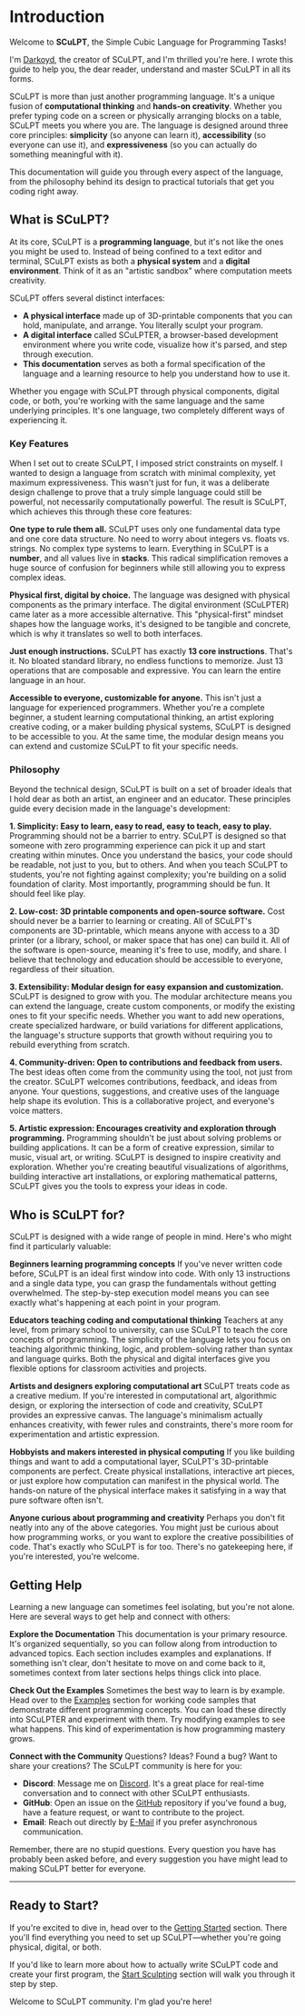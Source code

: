 # Introduction

Welcome to **SCuLPT**, the Simple Cubic Language for Programming Tasks!

I'm [Darkoyd](https://github.com/Darkoyd), the creator of SCuLPT, and I'm thrilled you're here. I wrote this guide to help you, the dear reader, understand and master SCuLPT in all its forms.

SCuLPT is more than just another programming language. It's a unique fusion of **computational thinking** and **hands-on creativity**. Whether you prefer typing code on a screen or physically arranging blocks on a table, SCuLPT meets you where you are. The language is designed around three core principles: **simplicity** (so anyone can learn it), **accessibility** (so everyone can use it), and **expressiveness** (so you can actually do something meaningful with it).

This documentation will guide you through every aspect of the language, from the philosophy behind its design to practical tutorials that get you coding right away.

## What is SCuLPT?

At its core, SCuLPT is a **programming language**, but it's not like the ones you might be used to. Instead of being confined to a text editor and terminal, SCuLPT exists as both a **physical system** and a **digital environment**. Think of it as an "artistic sandbox" where computation meets creativity.

SCuLPT offers several distinct interfaces:

- **A physical interface** made up of 3D-printable components that you can hold, manipulate, and arrange. You literally sculpt your program.
- **A digital interface** called SCuLPTER, a browser-based development environment where you write code, visualize how it's parsed, and step through execution.
- **This documentation** serves as both a formal specification of the language and a learning resource to help you understand how to use it.

Whether you engage with SCuLPT through physical components, digital code, or both, you're working with the same language and the same underlying principles. It's one language, two completely different ways of experiencing it.

### Key Features

When I set out to create SCuLPT, I imposed strict constraints on myself. I wanted to design a language from scratch with minimal complexity, yet maximum expressiveness. This wasn't just for fun, it was a deliberate design challenge to prove that a truly simple language could still be powerful, not necessarily computationally powerful. The result is SCuLPT, which achieves this through these core features:

**One type to rule them all.** SCuLPT uses only one fundamental data type and one core data structure. No need to worry about integers vs. floats vs. strings. No complex type systems to learn. Everything in SCuLPT is a **number**, and all values live in **stacks**. This radical simplification removes a huge source of confusion for beginners while still allowing you to express complex ideas.

**Physical first, digital by choice.** The language was designed with physical components as the primary interface. The digital environment (SCuLPTER) came later as a more accessible alternative. This "physical-first" mindset shapes how the language works, it's designed to be tangible and concrete, which is why it translates so well to both interfaces.

**Just enough instructions.** SCuLPT has exactly **13 core instructions**. That's it. No bloated standard library, no endless functions to memorize. Just 13 operations that are composable and expressive. You can learn the entire language in an hour.

**Accessible to everyone, customizable for anyone.** This isn't just a language for experienced programmers. Whether you're a complete beginner, a student learning computational thinking, an artist exploring creative coding, or a maker building physical systems, SCuLPT is designed to be accessible to you. At the same time, the modular design means you can extend and customize SCuLPT to fit your specific needs.

### Philosophy

Beyond the technical design, SCuLPT is built on a set of broader ideals that I hold dear as both an artist, an engineer and an educator. These principles guide every decision made in the language's development:

**1. Simplicity: Easy to learn, easy to read, easy to teach, easy to play.**
Programming should not be a barrier to entry. SCuLPT is designed so that someone with zero programming experience can pick it up and start creating within minutes. Once you understand the basics, your code should be readable, not just to you, but to others. And when you teach SCuLPT to students, you're not fighting against complexity; you're building on a solid foundation of clarity. Most importantly, programming should be fun. It should feel like play.

**2. Low-cost: 3D printable components and open-source software.**
Cost should never be a barrier to learning or creating. All of SCuLPT's components are 3D-printable, which means anyone with access to a 3D printer (or a library, school, or maker space that has one) can build it. All of the software is open-source, meaning it's free to use, modify, and share. I believe that technology and education should be accessible to everyone, regardless of their situation.

**3. Extensibility: Modular design for easy expansion and customization.**
SCuLPT is designed to grow with you. The modular architecture means you can extend the language, create custom components, or modify the existing ones to fit your specific needs. Whether you want to add new operations, create specialized hardware, or build variations for different applications, the language's structure supports that growth without requiring you to rebuild everything from scratch.

**4. Community-driven: Open to contributions and feedback from users.**
The best ideas often come from the community using the tool, not just from the creator. SCuLPT welcomes contributions, feedback, and ideas from anyone. Your questions, suggestions, and creative uses of the language help shape its evolution. This is a collaborative project, and everyone's voice matters.

**5. Artistic expression: Encourages creativity and exploration through programming.**
Programming shouldn't be just about solving problems or building applications. It can be a form of creative expression, similar to music, visual art, or writing. SCuLPT is designed to inspire creativity and exploration. Whether you're creating beautiful visualizations of algorithms, building interactive art installations, or exploring mathematical patterns, SCuLPT gives you the tools to express your ideas in code.

## Who is SCuLPT for?

SCuLPT is designed with a wide range of people in mind. Here's who might find it particularly valuable:

**Beginners learning programming concepts**
If you've never written code before, SCuLPT is an ideal first window into code. With only 13 instructions and a single data type, you can grasp the fundamentals without getting overwhelmed. The step-by-step execution model means you can see exactly what's happening at each point in your program.

**Educators teaching coding and computational thinking**
Teachers at any level, from primary school to university, can use SCuLPT to teach the core concepts of programming. The simplicity of the language lets you focus on teaching algorithmic thinking, logic, and problem-solving rather than syntax and language quirks. Both the physical and digital interfaces give you flexible options for classroom activities and projects.

**Artists and designers exploring computational art**
SCuLPT treats code as a creative medium. If you're interested in computational art, algorithmic design, or exploring the intersection of code and creativity, SCuLPT provides an expressive canvas. The language's minimalism actually enhances creativity, with fewer rules and constraints, there's more room for experimentation and artistic expression.

**Hobbyists and makers interested in physical computing**
If you like building things and want to add a computational layer, SCuLPT's 3D-printable components are perfect. Create physical installations, interactive art pieces, or just explore how computation can manifest in the physical world. The hands-on nature of the physical interface makes it satisfying in a way that pure software often isn't.

**Anyone curious about programming and creativity**
Perhaps you don't fit neatly into any of the above categories. You might just be curious about how programming works, or you want to explore the creative possibilities of code. That's exactly who SCuLPT is for too. There's no gatekeeping here, if you're interested, you're welcome.

## Getting Help

Learning a new language can sometimes feel isolating, but you're not alone. Here are several ways to get help and connect with others:

**Explore the Documentation**
This documentation is your primary resource. It's organized sequentially, so you can follow along from introduction to advanced topics. Each section includes examples and explanations. If something isn't clear, don't hesitate to move on and come back to it, sometimes context from later sections helps things click into place.

**Check Out the Examples**
Sometimes the best way to learn is by example. Head over to the [Examples](/SCuLPTER/examples) section for working code samples that demonstrate different programming concepts. You can load these directly into SCuLPTER and experiment with them. Try modifying examples to see what happens. This kind of experimentation is how programming mastery grows.

**Connect with the Community**
Questions? Ideas? Found a bug? Want to share your creations? The SCuLPT community is here for you:

- **Discord**: Message me on [Discord](https://discordapp.com/users/152176968454897665). It's a great place for real-time conversation and to connect with other SCuLPT enthusiasts.
- **GitHub**: Open an issue on the [GitHub](https://github.com/Darkoyd/SCuLPTER) repository if you've found a bug, have a feature request, or want to contribute to the project.
- **Email**: Reach out directly by [E-Mail](mailto:n.londonoc@uniandes.edu.co) if you prefer asynchronous communication.

Remember, there are no stupid questions. Every question you have has probably been asked before, and every suggestion you have might lead to making SCuLPT better for everyone.

---

## Ready to Start?

If you're excited to dive in, head over to the [Getting Started](/SCuLPTER/documentation/getting-started) section. There you'll find everything you need to set up SCuLPT—whether you're going physical, digital, or both.

If you'd like to learn more about how to actually write SCuLPT code and create your first program, the [Start Sculpting](/SCuLPTER/documentation/start-sculpting) section will walk you through it step by step.

Welcome to SCuLPT community. I'm glad you're here!
